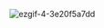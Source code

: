 
![ezgif-4-3e20f5a7dd](https://github.com/NSFW-USER/NSFW-USER/assets/145634237/39107712-300e-4b95-8584-65f927dfe294)


<!---![ezgif-5-20b9243ef6](https://github.com/NSFW-USER/NSFW-USER/assets/145634237/4f8dc2f7-785e-4521-b40e-ca878743e891)
NSFW-USER/NSFW-USER is a ✨ special ✨ repository because its `README.md` (this file) appears on your GitHub profile.
You can click the Preview link to take a look at your changes.
--->
